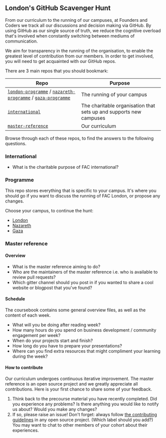 ## London's GitHub Scavenger Hunt

From our curriculum to the running of our campuses, at Founders and Coders we track all our discussions and decision making via GitHub. By using GitHub as our single source of truth, we reduce the cognitive overload that's involved when constantly switching between mediums of communication.

We aim for transparency in the running of the organisation, to enable the greatest level of contribution from our members. In order to get involved, you will need to get acquainted with our GitHub repos.

There are 3 main repos that you should bookmark:

| Repo | Purpose |
| ---- | --- |
| [`london-programme`](https://github.com/foundersandcoders/london-programme) / [`nazareth-programme`](https://github.com/foundersandcoders/nazareth-programme) / [`gaza-programme`](https://github.com/foundersandcoders/gaza-programme) | The running of your campus |
| [`international`](https://github.com/foundersandcoders/international) | The charitable organisation that sets up and supports new campuses |
| [`master-reference`](https://github.com/foundersandcoders/master-reference) | Our curriculum |

Browse through each of these repos, to find the answers to the following questions.

### International
+ What is the charitable purpose of FAC international?

### Programme
This repo stores everything that is specific to your campus. It's where you should go if you want to discuss the running of FAC London, or propose any changes.

Choose your campus, to continue the hunt:
+ [London](https://github.com/foundersandcoders/london-programme)
+ [Nazareth](https://github.com/foundersandcoders/nazareth-programme)
+ [Gaza](https://github.com/foundersandcoders/gaza-programme)

### Master reference
#### Overview
+ What is the master reference aiming to do?
+ Who are the maintainers of the master reference i.e. who is available to review pull requests?
+ Which gitter channel should you post in if you wanted to share a cool website or blogpost that you've found?

#### Schedule
The coursebook contains some general overview files, as well as the content of each week.
+ What will you be doing after reading week?
+ How many hours do you spend on business development / community engagement per week?
+ When do your projects start and finish?
+ How long do you have to prepare your presentations?
+ Where can you find extra resources that might compliment your learning during the week?

#### How to contribute
Our curriculum undergoes continuous iterative improvement. The master reference is an open source project and we greatly appreciate all contributions. Here is your first chance to share some of your feedback.
1. Think back to the precourse material you have recently completed. Did you experience any problems? Is there anything you would like to notify us about? Would you make any changes?
2. If so, please raise an issue! Don't forget: always follow [the contributing guidelines](../../CONTRIBUTING.md) in any open source project. (Which label should you add?)  
You may want to chat to other members of your cohort about their experiences.
